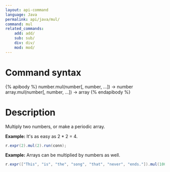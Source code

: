 ```yaml
---
layout: api-command
language: Java
permalink: api/java/mul/
command: mul
related_commands:
    add: add/
    sub: sub/
    div: div/
    mod: mod/
---
```


# Command syntax #

{% apibody %}
number.mul(number[, number, ...]) &rarr; number
array.mul(number[, number, ...]) &rarr; array
{% endapibody %}

# Description #

Multiply two numbers, or make a periodic array.

__Example:__ It's as easy as 2 * 2 = 4.

```java
r.expr(2).mul(2).run(conn);
```

__Example:__ Arrays can be multiplied by numbers as well.

```java
r.expr(["This", "is", "the", "song", "that", "never", "ends."]).mul(100).run(conn);
```

